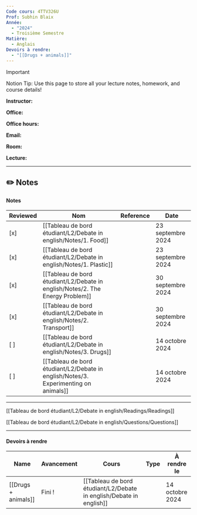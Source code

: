 ```yaml
---
Code cours: 4TTV326U
Prof: Subhin Blaix
Année:
  - "2024"
  - Troisième Semestre
Matière:
  - Anglais
Devoirs à rendre:
  - "[[Drugs + animals]]"
---
```

> [!important]  
> Notion Tip: Use this page to store all your lecture notes, homework, and course details!  

  

**Instructor:**

**Office:**

**Office hours:**

  

  

**Email:**

**Room:**

**Lecture:**

---

## ✏️ Notes

#### Notes

|Reviewed|Nom|Reference|Date|
|---|---|---|---|
|[x]|[[Tableau de bord étudiant/L2/Debate in english/Notes/1. Food]]||23 septembre 2024|
|[x]|[[Tableau de bord étudiant/L2/Debate in english/Notes/1. Plastic]]||23 septembre 2024|
|[x]|[[Tableau de bord étudiant/L2/Debate in english/Notes/2. The Energy Problem]]||30 septembre 2024|
|[x]|[[Tableau de bord étudiant/L2/Debate in english/Notes/2. Transport]]||30 septembre 2024|
|[ ]|[[Tableau de bord étudiant/L2/Debate in english/Notes/3. Drugs]]||14 octobre 2024|
|[ ]|[[Tableau de bord étudiant/L2/Debate in english/Notes/3. Experimenting on animals]]||14 octobre 2024|

  
  

---

[[Tableau de bord étudiant/L2/Debate in english/Readings/Readings]]

[[Tableau de bord étudiant/L2/Debate in english/Questions/Questions]]

---

  

#### Devoirs à rendre

|Name|Avancement|Cours|Type|À rendre le|
|---|---|---|---|---|
|[[Drugs + animals]]|Fini !|[[Tableau de bord étudiant/L2/Debate in english/Debate in english]]||14 octobre 2024|